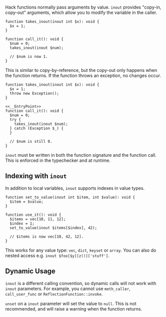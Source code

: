 Hack functions normally pass arguments by value. `inout` provides
"copy-in, copy-out" arguments, which allow you to modify the variable
in the caller.

```Hack
function takes_inout(inout int $x): void {
  $x = 1;
}

function call_it(): void {
  $num = 0;
  takes_inout(inout $num);

  // $num is now 1.
}
```

This is similar to copy-by-reference, but the copy-out only happens
when the function returns. If the function throws an exception, no
changes occur.

```Hack
function takes_inout(inout int $x): void {
  $x = 1;
  throw new Exception();
}

<<__EntryPoint>>
function call_it(): void {
  $num = 0;
  try {
    takes_inout(inout $num);
  } catch (Exception $_) {
  }

  // $num is still 0.
}
```

`inout` must be written in both the function signature and the
function call. This is enforced in the typechecker and at runtime.

## Indexing with `inout`

In addition to local variables, `inout` supports indexes in value
types.

```Hack
function set_to_value(inout int $item, int $value): void {
  $item = $value;
}

function use_it(): void {
  $items = vec[10, 11, 12];
  $index = 1;
  set_to_value(inout $items[$index], 42);

  // $items is now vec[10, 42, 12].
}
```

This works for any value type: `vec`, `dict`, `keyset` or `array`. You
can also do nested access e.g. `inout $foo[$y][z()]['stuff']`.

## Dynamic Usage

`inout` is a different calling convention, so dynamic calls will not
work with `inout` parameters. For example, you cannot use
`meth_caller`, `call_user_func` or `ReflectionFunction::invoke`.

`unset` on a `inout` parameter will set the value to `null`. This is
not recommended, and will raise a warning when the function returns.
